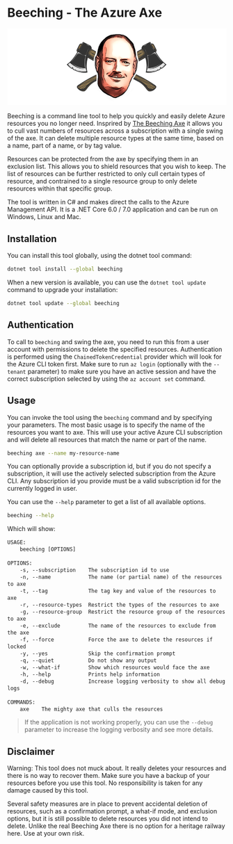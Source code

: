 # Beeching - The Azure Axe

![Beeching](resources/images/logo_small.png)

Beeching is a command line tool to help you quickly and easily delete Azure resources you no longer need. Insprired by [The Beeching Axe](https://blog.nationalarchives.gov.uk/the-beeching-axe/) it allows you to cull vast numbers of resources across a subscription with a single swing of the axe. It can delete multiple resource types at the same time, based on a name, part of a name, or by tag value.

Resources can be protected from the axe by specifying them in an exclusion list. This allows you to shield resources that you wish to keep. The list of resources can be further restricted to only cull certain types of resource, and contrained to a single resource group to only delete resources within that specific group.

The tool is written in C# and makes direct the calls to the Azure Management API. It is a .NET Core 6.0 / 7.0 application and can be run on Windows, Linux and Mac.

## Installation

You can install this tool globally, using the dotnet tool command:

```bash
dotnet tool install --global beeching 
```

When a new version is available, you can use the `dotnet tool update` command to upgrade your installation:

```bash
dotnet tool update --global beeching 
```

## Authentication

To call to `beeching` and swing the axe, you need to run this from a user account with permissions to delete the specified resources. Authentication is performed using the `ChainedTokenCredential` provider which will look for the Azure CLI token first. Make sure to run `az login` (optionally with the `--tenant` parameter) to make sure you have an active session and have the correct subscription selected by using the `az account set` command.

## Usage

You can invoke the tool using the `beeching` command and by specifying your parameters. The most basic usage is to specify the name of the resources you want to axe. This will use your active Azure CLI subscription and will delete all resources that match the name or part of the name.

```bash
beeching axe --name my-resource-name
```

You can optionally provide a subscription id, but if you do not specify a subscription, it will use the actively selected subscription from the Azure CLI. Any subscription id you provide must be a valid subscription id for the currently logged in user.

You can use the `--help` parameter to get a list of all available options.

```bash
beeching --help
```

Which will show:

```
USAGE:
    beeching [OPTIONS]

OPTIONS:
    -s, --subscription    The subscription id to use
    -n, --name            The name (or partial name) of the resources to axe
    -t, --tag             The tag key and value of the resources to axe
    -r, --resource-types  Restrict the types of the resources to axe
    -g, --resource-group  Restrict the resource group of the resources to axe
    -e, --exclude         The name of the resources to exclude from the axe
    -f, --force           Force the axe to delete the resources if locked
    -y, --yes             Skip the confirmation prompt
    -q, --quiet           Do not show any output
    -w, --what-if         Show which resources would face the axe
    -h, --help            Prints help information
    -d, --debug           Increase logging verbosity to show all debug logs

COMMANDS:
    axe    The mighty axe that culls the resources
```

> If the application is not working properly, you can use the `--debug` parameter to increase the logging verbosity and see more details.

## Disclaimer

Warning: This tool does not muck about. It really deletes your resources and there is no way to recover them. Make sure you have a backup of your resources before you use this tool. No responsibility is taken for any damage caused by this tool.

Several safety measures are in place to prevent accidental deletion of resources, such as a confirmation prompt, a what-if mode, and exclusion options, but it is still possible to delete resources you did not intend to delete. Unlike the real Beeching Axe there is no option for a heritage railway here. Use at your own risk.